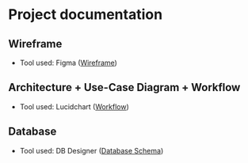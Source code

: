 # Project documentation

## Wireframe
- Tool used: Figma ([Wireframe](https://www.figma.com/file/HnlDmdhYxwKmBIBkoDlAX7/Sapientia-Attendance-Manager?node-id=0%3A1))

## Architecture + Use-Case Diagram + Workflow  
- Tool used: Lucidchart ([Workflow](https://lucid.app/lucidchart/4ada36da-ceca-4933-977f-3ddb4d439c60/edit?viewport_loc=208%2C-395%2C3551%2C1681%2C0_0&invitationId=inv_0fead74a-b23c-4632-866c-b4cb12ae39ea))

## Database
- Tool used: DB Designer ([Database Schema](https://dbdesigner.page.link/aFmPSs7NLkqhCUYD9))
